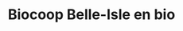 ---
title: "Biocoop Belle-Isle en bio"
url: /le-palais/biocoop-belle-isle-en-bio/
shop: Supermarkt
---